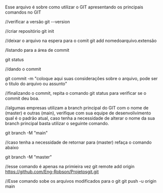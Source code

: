 Esse arquivo é sobre como utilizar o GIT apresentando os principais comandos no GIT

//verificar a versão
git --version

//criar repositório
git init

//deixar o arquivo na espera para o comit
git add nomedoarquivo.extensão

/listando para a área de commit

git status

//dando o commit

git commit -m "coloque aqui suas considerações sobre o arquivo, pode ser o titulo do arquivo ou assunto"

//finalizando o commit, repita o comando git status para verificar se o commit deu boa.

//algumas empresas utilizam a branch principal do GIT com o nome de (master) e outras (main), verifique com sua equipe de desenvolivimento qual é o padrão atual, caso tenha a necessidade de alterar o nome da sua branch principal basta utilizar o seguinte comando. 

git branch -M "main" 

//caso tenha a necessidade de retornar para (master) refaça o comando abaixo

git branch -M "master"

//esse comando é apenas na primieira vez
git remote add origin https://github.com/Eng-Robson/Projetosgit.git

//Esse comando sobe os arquivos modificados para o git 
git push -u origin main